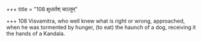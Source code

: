+++
title = "108 क्षुधार्तश् चाऽत्तुम्"

+++
108	Visvamitra, who well knew what is right or wrong, approached, when he was tormented by hunger, (to eat) the haunch of a dog, receiving it the hands of a Kandala.